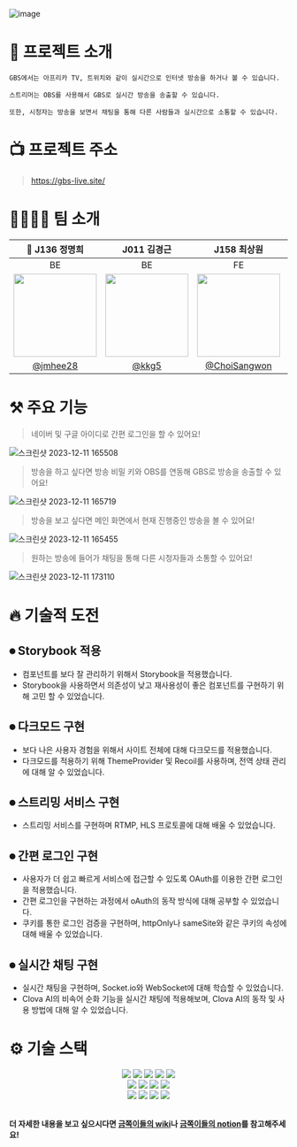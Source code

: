 ![image](https://github.com/boostcampwm2023/web07-GBS/assets/21211957/cc6c597b-09aa-4312-8ab0-30eec394dcfa)

# 🔎 프로젝트 소개

```
GBS에서는 아프리카 TV, 트위치와 같이 실시간으로 인터넷 방송을 하거나 볼 수 있습니다.

스트리머는 OBS를 사용해서 GBS로 실시간 방송을 송출할 수 있습니다.

또한, 시청자는 방송을 보면서 채팅을 통해 다른 사람들과 실시간으로 소통할 수 있습니다.
```

# 📺 프로젝트 주소

> https://gbs-live.site/

# 👨‍👩‍👧‍👦 팀 소개

|                               👑 J136 정명희                               |                                J011 김경근                                 |                                J158 최상원                                 |                                 J164 한원준                                 |
| :------------------------------------------------------------------------: | :------------------------------------------------------------------------: | :------------------------------------------------------------------------: | :-------------------------------------------------------------------------: |
|                                     BE                                     |                                     BE                                     |                                     FE                                     |                                     FE                                      |
| <img src="https://avatars.githubusercontent.com/u/92200502?v=4" width=150> | <img src="https://avatars.githubusercontent.com/u/97646802?v=4" width=150> | <img src="https://avatars.githubusercontent.com/u/21211957?v=4" width=150> | <img src="https://avatars.githubusercontent.com/u/119842443?v=4" width=150> |
|                   [@jmhee28](https://github.com/jmhee28)                   |                      [@kkg5](https://github.com/kkg5)                      |               [@ChoiSangwon](https://github.com/ChoiSangwon)               |                [@Novrule](https://github.com/Novrule)                 |

# ⚒️ 주요 기능

> 네이버 및 구글 아이디로 간편 로그인을 할 수 있어요!

![스크린샷 2023-12-11 165508](https://github.com/boostcampwm2023/web07-GBS/assets/119842443/214c3463-8f09-442b-9d38-0533b80acd23)

> 방송을 하고 싶다면 방송 비밀 키와 OBS를 연동해 GBS로 방송을 송출할 수 있어요!

![스크린샷 2023-12-11 165719](https://github.com/boostcampwm2023/web07-GBS/assets/119842443/a772399b-40ae-46eb-aca8-4215fe23dd51)

> 방송을 보고 싶다면 메인 화면에서 현재 진행중인 방송을 볼 수 있어요!

![스크린샷 2023-12-11 165455](https://github.com/boostcampwm2023/web07-GBS/assets/119842443/ca47c885-7136-4472-b56f-5b74d7e398db)

> 원하는 방송에 들어가 채팅을 통해 다른 시청자들과 소통할 수 있어요!

![스크린샷 2023-12-11 173110](https://github.com/boostcampwm2023/web07-GBS/assets/119842443/716297bf-934d-453b-a39b-33b22327b339)

# 🔥 기술적 도전

## ⏺ Storybook 적용

- 컴포넌트를 보다 잘 관리하기 위해서 Storybook을 적용했습니다.
- Storybook을 사용하면서 의존성이 낮고 재사용성이 좋은 컴포넌트를 구현하기 위해 고민 할 수 있었습니다.

## ⏺ 다크모드 구현

- 보다 나은 사용자 경험을 위해서 사이트 전체에 대해 다크모드를 적용했습니다.
- 다크모드를 적용하기 위해 ThemeProvider 및 Recoil를 사용하며, 전역 상태 관리에 대해 알 수 있었습니다.

## ⏺ 스트리밍 서비스 구현

- 스트리밍 서비스를 구현하며 RTMP, HLS 프로토콜에 대해 배울 수 있었습니다.

## ⏺ 간편 로그인 구현

- 사용자가 더 쉽고 빠르게 서비스에 접근할 수 있도록 OAuth를 이용한 간편 로그인을 적용했습니다.
- 간편 로그인을 구현하는 과정에서 oAuth의 동작 방식에 대해 공부할 수 있었습니다.
- 쿠키를 통한 로그인 검증을 구현하며, httpOnly나 sameSite와 같은 쿠키의 속성에 대해 배울 수 있었습니다.

## ⏺ 실시간 채팅 구현

- 실시간 채팅을 구현하며, Socket.io와 WebSocket에 대해 학습할 수 있었습니다.
- Clova AI의 비속어 순화 기능을 실시간 채팅에 적용해보며, Clova AI의 동작 및 사용 방법에 대해 알 수 있었습니다.

# ⚙️ 기술 스택

<div align="center">

<img src="https://img.shields.io/badge/Typescript-3178C6?style=for-the-badge&logo=typescript&logoColor=white"/>
<img src="https://img.shields.io/badge/Jest-C21325?style=for-the-badge&logo=Jest&logoColor=white"/>
<img src="https://img.shields.io/badge/socketdotio-010101?style=for-the-badge&logo=socketdotio&logoColor=white"/>
<img src="https://img.shields.io/badge/docker-2496ED?style=for-the-badge&logo=docker&logoColor=white"/>
<img src="https://img.shields.io/badge/githubactions-2088FF?style=for-the-badge&logo=githubactions&logoColor=white"/>

</br>

<img src="https://img.shields.io/badge/React-61DAFB?style=for-the-badge&logo=React&logoColor=white">
<img src="https://img.shields.io/badge/Vite-646CFF?style=for-the-badge&logo=vite&logoColor=white"/>
<img src="https://img.shields.io/badge/storybook-FF4785?style=for-the-badge&logo=storybook&logoColor=white"/>
<img src="https://img.shields.io/badge/styledcomponents-DB7093?style=for-the-badge&logo=styledcomponents&logoColor=white"/>

</br>

<img src="https://img.shields.io/badge/nestjs-E0234E?style=for-the-badge&logo=nestjs&logoColor=white">
<img src="https://img.shields.io/badge/mysql-4479A1?style=for-the-badge&logo=mysql&logoColor=white"/>
<img src="https://img.shields.io/badge/redis-DC382D?style=for-the-badge&logo=redis&logoColor=white"/>
<img src="https://img.shields.io/badge/nginx-009639?style=for-the-badge&logo=nginx&logoColor=white"/>

</div>

</br>

**더 자세한 내용을 보고 싶으시다면 [금쪽이들의 wiki](https://github.com/boostcampwm2023/web07-GBS/wiki)나 [금쪽이들의 notion](https://happy-ozraraptor-565.notion.site/GBS-b3e35f1c05c24973a722bd406218a6ae?pvs=4)를 참고해주세요!**
